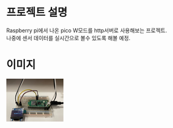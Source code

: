 # 프로젝트 설명  
Raspberry pi에서 나온 pico W모드를 http서버로 사용해보는 프로젝트.  
나중에 센서 데이터를 실시간으로 볼수 있도록 해볼 예정.  

# 이미지
<img src="/img/picow_ssd1306.jpg" width="30%" height="30%">
